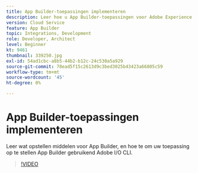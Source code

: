 ```yaml
---
title: App Builder-toepassingen implementeren
description: Leer hoe u App Builder-toepassingen voor Adobe Experience Manager (AEM) as a Cloud Service kunt implementeren.
version: Cloud Service
feature: App Builder
topic: Integrations, Development
role: Developer, Architect
level: Beginner
kt: 9461
thumbnail: 339250.jpg
exl-id: 54ad1cbc-a8b5-44b2-b12c-24c530a5a929
source-git-commit: 78ead5f15c2613d9c3bed3025b43423a66805c59
workflow-type: tm+mt
source-wordcount: '45'
ht-degree: 0%

---
```


# App Builder-toepassingen implementeren

Leer wat opstellen middelen voor App Builder, en hoe te om uw toepassing op te stellen App Builder gebruikend Adobe I/O CLI.

>[!VIDEO](https://video.tv.adobe.com/v/339250/?quality=12&learn=on)
